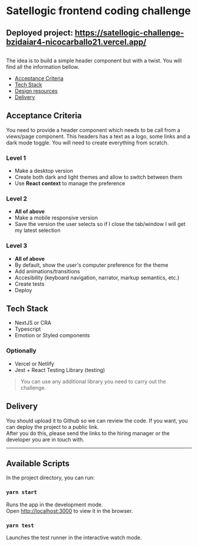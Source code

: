 # Satellogic frontend coding challenge

##
## Deployed project: https://satellogic-challenge-bzidaiar4-nicocarballo21.vercel.app/
##

The idea is to build a simple header component but with a twist. You will find all the information bellow.

* [Acceptance Criteria](#Acceptance-Criteria)
* [Tech Stack](#Tech-Stack)
* [Design resources](#Design-resources)
* [Delivery](#Delivery)

## Acceptance Criteria

You need to provide a header component which needs to be call from a views/page component. This headers has a text as a logo, some links and a dark mode toggle. You will need to create everything from scratch.  

### Level 1

- Make a desktop version
- Create both dark and light themes and allow to switch between them
- Use **React context** to manage the preference

### Level 2

- **All of above**
- Make a mobile responsive version
- Save the version the user selects so if I close the tab/window I will get my latest selection

### Level 3

- **All of above**
- By default, show the user's computer preference for the theme
- Add animations/transitions
- Accesibility (keyboard navigation, narrator, markup semantics, etc.)
- Create tests
- Deploy


## Tech Stack

- NextJS or CRA
- Typescript
- Emotion or Styled components

### Optionally
- Vercel or Netlify
- Jest + React Testing Library (testing)

> You can use any additional library you need to carry out the challenge.

## Delivery

You should upload it to Github so we can review the code. If you want, you can deploy the project to a public link.  
After you do this, please send the links to the hiring manager or the developer you are in touch with.

-------------------------------------------------------------------------------------------------------------------------------------

## Available Scripts

In the project directory, you can run:

### `yarn start`

Runs the app in the development mode.\
Open [http://localhost:3000](http://localhost:3000) to view it in the browser.

### `yarn test`
Launches the test runner in the interactive watch mode.
